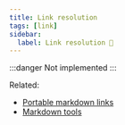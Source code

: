 ```yaml
---
title: Link resolution
tags: [link]
sidebar:
  label: Link resolution 🚷
---
```


:::danger
Not implemented
:::

Related:

- [Portable markdown links](https://stereobooster.com/posts/portable-markdown-links/)
- [Markdown tools](https://stereobooster.com/posts/markdown-tools/)
